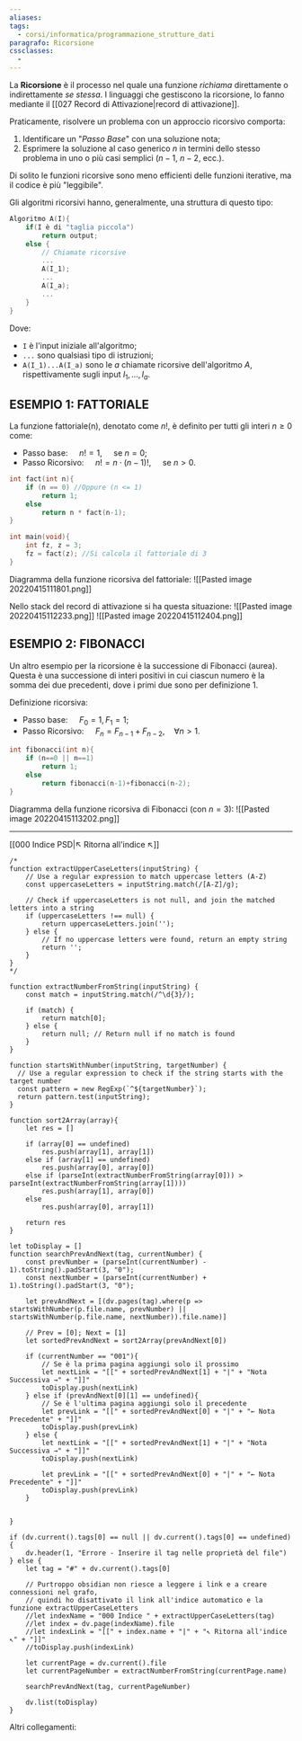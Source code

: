 ```yaml
---
aliases: 
tags:
  - corsi/informatica/programmazione_strutture_dati
paragrafo: Ricorsione
cssclasses:
  - 
---
```

La **Ricorsione** è il processo nel quale una funzione *richiama* direttamente o indirettamente *se stessa*.
I linguaggi che gestiscono la ricorsione, lo fanno mediante il [[027 Record di Attivazione|record di attivazione]].

Praticamente, risolvere un problema con un approccio ricorsivo comporta:
1. Identificare un "*Passo Base*" con una soluzione nota;
2. Esprimere la soluzione al caso generico $n$ in termini dello stesso problema in uno o più casi semplici ($n-1$, $n-2$, ecc.).

Di solito le funzioni ricorsive sono meno efficienti delle funzioni iterative, ma il codice è più "leggibile".

Gli algoritmi ricorsivi hanno, generalmente, una struttura di questo tipo:
```C
Algoritmo A(I){
	if(I è di "taglia piccola")
		return output;
	else { 
		// Chiamate ricorsive
		...
		A(I_1);
		...
		A(I_a);
		...
	}
}
```

Dove: 
- `I` è l'input iniziale all'algoritmo;
- `...` sono qualsiasi tipo di istruzioni;
- `A(I_1)...A(I_a)` sono le $a$ chiamate ricorsive dell'algoritmo $A$, rispettivamente sugli input $I_1,\dots,I_a$.

## ESEMPIO 1: FATTORIALE
La funzione fattoriale(n), denotato come $n!$, è definito per tutti gli interi $n\geq 0$ come:
- Passo base: $\quad n!=1,\quad$ se $n=0$;
- Passo Ricorsivo: $\quad n! = n\cdot (n-1)!,\quad$ se $n>0$.

```C
int fact(int n){
	if (n == 0) //Oppure (n <= 1)
		return 1;
	else
		return n * fact(n-1);
}

int main(void){
	int fz, z = 3;
	fz = fact(z); //Si calcola il fattoriale di 3
}
```

Diagramma della funzione ricorsiva del fattoriale:
![[Pasted image 20220415111801.png]]

Nello stack del record di attivazione si ha questa situazione:
![[Pasted image 20220415112233.png]]
![[Pasted image 20220415112404.png]]

## ESEMPIO 2: FIBONACCI
Un altro esempio per la ricorsione è la successione di Fibonacci (aurea). 
Questa è una successione di interi positivi in cui ciascun numero è la somma dei due precedenti, dove i primi due sono per definizione 1.

Definizione ricorsiva:
- Passo base: $\quad F_0=1,F_1=1$;
- Passo Ricorsivo: $\quad F_n=F_{n-1}+F_{n-2},\quad \forall n>1$.

```C
int fibonacci(int n){
	if (n==0 || n==1)
		return 1;
	else
		return fibonacci(n-1)+fibonacci(n-2);
}
```

Diagramma della funzione ricorsiva di Fibonacci (con $n=3$):
![[Pasted image 20220415113202.png]]

___
[[000 Indice PSD|↖ Ritorna all'indice ↖]]

```dataviewjs
/*
function extractUpperCaseLetters(inputString) {
	// Use a regular expression to match uppercase letters (A-Z)
	const uppercaseLetters = inputString.match(/[A-Z]/g);
	
	// Check if uppercaseLetters is not null, and join the matched letters into a string
	if (uppercaseLetters !== null) {
		return uppercaseLetters.join('');
	} else {
	    // If no uppercase letters were found, return an empty string
	    return '';
	}
}
*/

function extractNumberFromString(inputString) {
	const match = inputString.match(/^\d{3}/);
	
	if (match) {
		return match[0];
	} else {
		return null; // Return null if no match is found
	}
}

function startsWithNumber(inputString, targetNumber) {
  // Use a regular expression to check if the string starts with the target number
  const pattern = new RegExp(`^${targetNumber}`);
  return pattern.test(inputString);
}

function sort2Array(array){
	let res = []
	
	if (array[0] == undefined)
		res.push(array[1], array[1])
	else if (array[1] == undefined)
		res.push(array[0], array[0])
	else if (parseInt(extractNumberFromString(array[0])) > parseInt(extractNumberFromString(array[1])))
		res.push(array[1], array[0])
	else
		res.push(array[0], array[1])
	
	return res
}

let toDisplay = []
function searchPrevAndNext(tag, currentNumber) {
	const prevNumber = (parseInt(currentNumber) - 1).toString().padStart(3, "0");
	const nextNumber = (parseInt(currentNumber) + 1).toString().padStart(3, "0");
	
	let prevAndNext = [(dv.pages(tag).where(p => startsWithNumber(p.file.name, prevNumber) || startsWithNumber(p.file.name, nextNumber)).file.name)]
	
	// Prev = [0]; Next = [1]
	let sortedPrevAndNext = sort2Array(prevAndNext[0])
	
	if (currentNumber == "001"){ 
		// Se è la prima pagina aggiungi solo il prossimo
		let nextLink = "[[" + sortedPrevAndNext[1] + "|" + "Nota Successiva →" + "]]"
		toDisplay.push(nextLink)
	} else if (prevAndNext[0][1] == undefined){
		// Se è l'ultima pagina aggiungi solo il precedente
		let prevLink = "[[" + sortedPrevAndNext[0] + "|" + "← Nota Precedente" + "]]"
		toDisplay.push(prevLink)
	} else {
		let nextLink = "[[" + sortedPrevAndNext[1] + "|" + "Nota Successiva →" + "]]"
		toDisplay.push(nextLink)
		
		let prevLink = "[[" + sortedPrevAndNext[0] + "|" + "← Nota Precedente" + "]]"
		toDisplay.push(prevLink)
	}
	
	
}

if (dv.current().tags[0] == null || dv.current().tags[0] == undefined){
	dv.header(1, "Errore - Inserire il tag nelle proprietà del file")
} else {
	let tag = "#" + dv.current().tags[0]

	// Purtroppo obsidian non riesce a leggere i link e a creare connessioni nel grafo,
	// quindi ho disattivato il link all'indice automatico e la funzione extractUpperCaseLetters
	//let indexName = "000 Indice " + extractUpperCaseLetters(tag)
	//let index = dv.page(indexName).file
	//let indexLink = "[[" + index.name + "|" + "↖ Ritorna all'indice ↖" + "]]"
	//toDisplay.push(indexLink)
	
	let currentPage = dv.current().file
	let currentPageNumber = extractNumberFromString(currentPage.name)
	
	searchPrevAndNext(tag, currentPageNumber)
	
	dv.list(toDisplay)
}
```

Altri collegamenti: 
